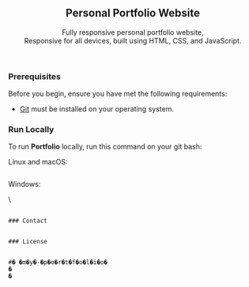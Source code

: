 <div align="center">
  
  
  <br />
  <br />

  <h2 align="center">Personal Portfolio Website</h2>

  Fully responsive personal portfolio website, <br />Responsive for all devices, built using HTML, CSS, and JavaScript.

 

</div>

<br />





### Prerequisites

Before you begin, ensure you have met the following requirements:

* [Git](https://git-scm.com/downloads "Download Git") must be installed on your operating system.

### Run Locally

To run **Portfolio** locally, run this command on your git bash:

Linux and macOS:

```bash
```

Windows:

\
```

### Contact


### License


#� �m�y�-�p�o�r�t�f�o�l�i�o�
�
�
